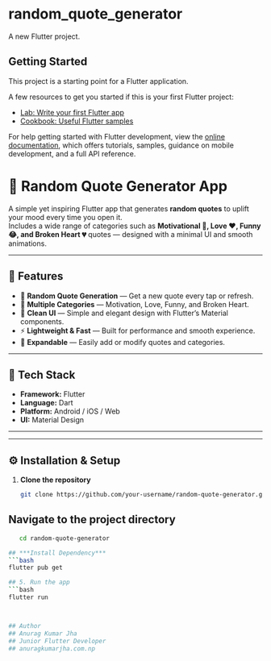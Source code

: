 # random_quote_generator

A new Flutter project.

## Getting Started

This project is a starting point for a Flutter application.

A few resources to get you started if this is your first Flutter project:

- [Lab: Write your first Flutter app](https://docs.flutter.dev/get-started/codelab)
- [Cookbook: Useful Flutter samples](https://docs.flutter.dev/cookbook)

For help getting started with Flutter development, view the
[online documentation](https://docs.flutter.dev/), which offers tutorials,
samples, guidance on mobile development, and a full API reference.



# 📱 Random Quote Generator App

A simple yet inspiring Flutter app that generates **random quotes** to uplift your mood every time you open it.  
Includes a wide range of categories such as **Motivational 💪, Love ❤️, Funny 😂, and Broken Heart 💔** quotes — designed with a minimal UI and smooth animations.

---

## 🚀 Features

- 🎯 **Random Quote Generation** — Get a new quote every tap or refresh.  
- 💬 **Multiple Categories** — Motivation, Love, Funny, and Broken Heart.  
- 🌈 **Clean UI** — Simple and elegant design with Flutter’s Material components.  
- ⚡ **Lightweight & Fast** — Built for performance and smooth experience.  
- 🧠 **Expandable** — Easily add or modify quotes and categories.

---

## 🧩 Tech Stack

- **Framework:** Flutter  
- **Language:** Dart  
- **Platform:** Android / iOS / Web  
- **UI:** Material Design  

---



---

## ⚙️ Installation & Setup

1. **Clone the repository**
   ```bash
   git clone https://github.com/your-username/random-quote-generator.git


## Navigate to the project directory
 ```bash
    cd random-quote-generator

## ***Install Dependency***
 ```bash
flutter pub get

## 5. Run the app
 ```bash
 flutter run



## Author
## Anurag Kumar Jha
## Junior Flutter Developer
## anuragkumarjha.com.np
